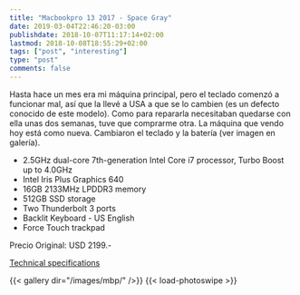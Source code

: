 ```yaml
---
title: "Macbookpro 13 2017 - Space Gray"
date: 2019-03-04T22:46:20-03:00
publishdate: 2018-10-07T11:17:14+02:00
lastmod: 2018-10-08T18:55:29+02:00
tags: ["post", "interesting"]
type: "post"
comments: false
---
```


Hasta hace un mes era mi máquina principal, pero el teclado comenzó a funcionar mal, así que la llevé a USA a que se lo cambien (es un defecto conocido de este modelo). Como para repararla necesitaban quedarse con ella unas dos semanas, tuve que comprarme otra. La máquina que vendo hoy está como nueva. Cambiaron el teclado y la batería (ver imagen en galería).


* 2.5GHz dual-core 7th-generation Intel Core i7 processor, Turbo Boost up to 4.0GHz
* Intel Iris Plus Graphics 640
* 16GB 2133MHz LPDDR3 memory
* 512GB SSD storage
* Two Thunderbolt 3 ports
* Backlit Keyboard - US English
* Force Touch trackpad

Precio Original: USD 2199.-

[Technical specifications](https://support.apple.com/kb/SP754?locale=en_US)

{{< gallery dir="/images/mbp/" />}} {{< load-photoswipe >}}

